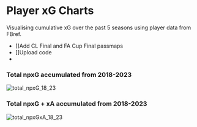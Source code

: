# Player xG Charts
Visualising cumulative xG over the past 5 seasons using player data from FBref.
- []Add CL Final and FA Cup Final passmaps
- []Upload code
- 
### Total npxG accumulated from 2018-2023
![total_npxG_18_23](https://github.com/KeilanKenny/Football/assets/115564650/7dc5c1cc-3edd-453a-93f7-4dd4b2e3fcee)

### Total npxG + xA accumulated from 2018-2023
![total_npxGxA_18_23](https://github.com/KeilanKenny/Football/assets/115564650/39339c66-74b2-4adb-8f18-8d5870538b1b)
